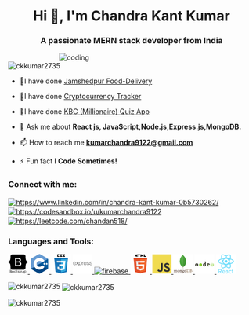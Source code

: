 <h1 align="center">Hi 👋, I'm Chandra Kant Kumar</h1>
<h3 align="center">A passionate MERN stack developer from India</h3>


<img align="right" alt ="coding" width="400" src="![image](https://user-images.githubusercontent.com/83273924/224544244-f550ba75-6763-43d9-9aa6-1632fe811182.png)
 ">

<p align="left"> <img src="https://komarev.com/ghpvc/?username=ckkumar2735&label=Profile%20views&color=0e75b6&style=flat" alt="ckkumar2735" /> </p>

- 🔭I have done [Jamshedpur Food-Delivery](https://jamshedpur-food-delivery.vercel.app/)

- 🔭I have done [Cryptocurrency Tracker](https://storied-strudel-48ebb9.netlify.app/)

- 🔭I have done [KBC (Millionaire) Quiz App](https://preeminent-stardust-28f748.netlify.app/)

- 💬 Ask me about **React js, JavaScript,Node.js,Express.js,MongoDB.**

- 📫 How to reach me **kumarchandra9122@gmail.com**

- ⚡ Fun fact **I Code Sometimes!**

<h3 align="left">Connect with me:</h3>
<p align="left">
<a href="https://linkedin.com/in/https://www.linkedin.com/in/chandra-kant-kumar-0b5730262/" target="blank"><img align="center" src="https://raw.githubusercontent.com/rahuldkjain/github-profile-readme-generator/master/src/images/icons/Social/linked-in-alt.svg" alt="https://www.linkedin.com/in/chandra-kant-kumar-0b5730262/" height="30" width="40" /></a>
<a href="https://codesandbox.com/https://codesandbox.io/u/kumarchandra9122" target="blank"><img align="center" src="https://raw.githubusercontent.com/rahuldkjain/github-profile-readme-generator/master/src/images/icons/Social/codesandbox.svg" alt="https://codesandbox.io/u/kumarchandra9122" height="30" width="40" /></a>
<a href="https://www.leetcode.com/https://leetcode.com/chandan518/" target="blank"><img align="center" src="https://raw.githubusercontent.com/rahuldkjain/github-profile-readme-generator/master/src/images/icons/Social/leet-code.svg" alt="https://leetcode.com/chandan518/" height="30" width="40" /></a>
</p>

<h3 align="left">Languages and Tools:</h3>
<p align="left"> <a href="https://getbootstrap.com" target="_blank" rel="noreferrer"> <img src="https://raw.githubusercontent.com/devicons/devicon/master/icons/bootstrap/bootstrap-plain-wordmark.svg" alt="bootstrap" width="40" height="40"/> </a> <a href="https://www.w3schools.com/cpp/" target="_blank" rel="noreferrer"> <img src="https://raw.githubusercontent.com/devicons/devicon/master/icons/cplusplus/cplusplus-original.svg" alt="cplusplus" width="40" height="40"/> </a> <a href="https://www.w3schools.com/css/" target="_blank" rel="noreferrer"> <img src="https://raw.githubusercontent.com/devicons/devicon/master/icons/css3/css3-original-wordmark.svg" alt="css3" width="40" height="40"/> </a> <a href="https://expressjs.com" target="_blank" rel="noreferrer"> <img src="https://raw.githubusercontent.com/devicons/devicon/master/icons/express/express-original-wordmark.svg" alt="express" width="40" height="40"/> </a> <a href="https://firebase.google.com/" target="_blank" rel="noreferrer"> <img src="https://www.vectorlogo.zone/logos/firebase/firebase-icon.svg" alt="firebase" width="40" height="40"/> </a> <a href="https://www.w3.org/html/" target="_blank" rel="noreferrer"> <img src="https://raw.githubusercontent.com/devicons/devicon/master/icons/html5/html5-original-wordmark.svg" alt="html5" width="40" height="40"/> </a> <a href="https://developer.mozilla.org/en-US/docs/Web/JavaScript" target="_blank" rel="noreferrer"> <img src="https://raw.githubusercontent.com/devicons/devicon/master/icons/javascript/javascript-original.svg" alt="javascript" width="40" height="40"/> </a> <a href="https://www.mongodb.com/" target="_blank" rel="noreferrer"> <img src="https://raw.githubusercontent.com/devicons/devicon/master/icons/mongodb/mongodb-original-wordmark.svg" alt="mongodb" width="40" height="40"/> </a> <a href="https://nodejs.org" target="_blank" rel="noreferrer"> <img src="https://raw.githubusercontent.com/devicons/devicon/master/icons/nodejs/nodejs-original-wordmark.svg" alt="nodejs" width="40" height="40"/> </a> <a href="https://reactjs.org/" target="_blank" rel="noreferrer"> <img src="https://raw.githubusercontent.com/devicons/devicon/master/icons/react/react-original-wordmark.svg" alt="react" width="40" height="40"/> </a> </p>

<p><img align="left" src="https://github-readme-stats.vercel.app/api/top-langs?username=ckkumar2735&show_icons=true&locale=en&layout=compact" alt="ckkumar2735" /></p>

<p>&nbsp;<img align="center" src="https://github-readme-stats.vercel.app/api?username=ckkumar2735&show_icons=true&locale=en" alt="ckkumar2735" /></p>

<p><img align="center" src="https://github-readme-streak-stats.herokuapp.com/?user=ckkumar2735&" alt="ckkumar2735" /></p>
